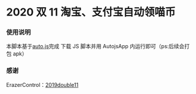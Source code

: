 # 2020 双 11 淘宝、支付宝自动领喵币

### 使用说明

本脚本基于[auto.js](https://github.com/hyb1996/Auto.js)完成
下载 JS 脚本并用 AutojsApp 内运行即可（ps:后续会打包 apk）

### 感谢

ErazerControl：[2019double11](https://github.com/ErazerControl/2019double11)
